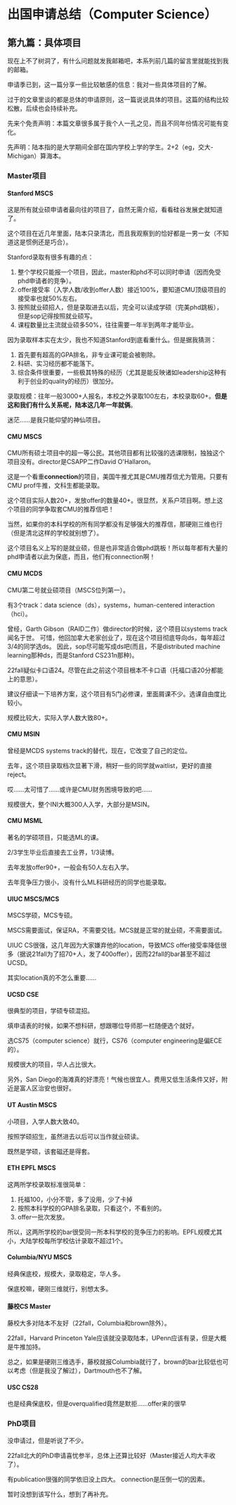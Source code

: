 # 出国申请总结（Computer Science）

## 第九篇：具体项目

现在上不了树洞了，有什么问题就发我邮箱吧，本系列前几篇的留言里就能找到我的邮箱。

申请季已到，这一篇分享一些比较敏感的信息：我对一些具体项目的了解。

过于的文章里谈的都是总体的申请原则，这一篇说说具体的项目。这篇的结构比较松散，后续也会持续补充。

先来个免责声明：本篇文章很多属于我个人一孔之见，而且不同年份情况可能有变化。

先声明：陆本指的是大学期间全部在国内学校上学的学生。2+2（eg，交大-Michigan）算海本。

### Master项目

#### Stanford MSCS

这是所有就业硕申请者最向往的项目了，自然无需介绍，看看硅谷发展史就知道了。

这个项目在近几年里面，陆本只录清北，而且我观察到的恰好都是一男一女（不知道这是惯例还是巧合）。

Stanford录取有很多有趣的点：

1. 整个学校只能报一个项目，因此，master和phd不可以同时申请（因而免受phd申请者的竞争）。
2. offer接受率（入学人数/收到offer人数）接近100%，要知道CMU顶级项目的接受率也就50%左右。
3. 按照就业硕招人，但是录取进去以后，完全可以读成学硕（完美phd跳板），但是sop记得按照就业硕写。
4. 课程数量比主流就业硕多50%，往往需要一年半到两年才能毕业。

因为录取样本实在太少，我也不知道Stanford到底看重什么。但是据我猜测：

1. 首先要有超高的GPA排名，非专业课可能会被剔除。
2. 科研、实习经历都不能落下。
3. 综合条件很重要，一些极其特殊的经历（尤其是能反映诸如leadership这种有利于创业的quality的经历）很加分。

录取规模：往年一般3000+人报名，本校之外录取100左右，本校录取60+。**但是这和我们有什么关系呢，陆本这几年一年就俩**。

迷茫……是我只能仰望的神仙项目。

#### CMU MSCS

CMU所有硕士项目中的超一等公民。其他项目都有比较强的选课限制，独独这个项目没有。director是CSAPP二作David O'Hallaron。

这是一个看重**connection**的项目，美国牛推尤其是CMU推荐信尤为管用。只要有CMU prof牛推，文科生都能录取。

这个项目实际人数20+，发放offer的数量40+。很显然，关系户项目啊。想上这个项目的同学争取套CMU的推荐信吧！

当然，如果你的本科学校的所有同学都没有足够强大的推荐信，那硬刚三维也行（但是清北这样的学校就别想了）。

这个项目名义上写的是就业硕，但是也非常适合做phd跳板！所以每年都有大量的phd申请者以此为保底，而且，他们有connection啊！

#### CMU MCDS

CMU第二号就业硕项目（MSCS位列第一）。

有3个track：data science（ds），systems，human-centered interaction（hci）。

曾经，Garth Gibson（RAID二作）做director的时候，这个项目以systems track闻名于世。
可惜，他回加拿大老家创业了，现在这个项目彻底导向ds，每年超过3/4的同学选ds。
因此，sop尽可能写成ds吧(而且，不是distributed machine learning那种ds，而是Stanford CS231n那种)。

22fall疑似卡口语24。尽管在此之前这个项目根本不卡口语（托福口语20分都能上的意思）。

建议仔细读一下培养方案，这个项目有5门必修课，里面屑课不少。选课自由度比较小。

规模比较大，实际入学人数大致80+。

#### CMU MSIN

曾经是MCDS systems track的替代，现在，它改变了自己的定位。

去年，这个项目录取档次显著下滑，稍好一些的同学就waitlist，更好的直接reject。

哎……太可惜了……或许是CMU财务困境导致的吧……

规模很大，整个INI大概300人入学，大部分是MSIN。

#### CMU MSML

著名的学硕项目，只能选ML的课。

2/3学生毕业后直接去工业界，1/3读博。

去年发放offer90+，一般会有50人左右入学。

去年竞争压力很小，没有什么ML科研经历的同学也能录取。

#### UIUC MSCS/MCS

MSCS学硕，MCS专硕。

MSCS需要面试，保证RA，不需要交钱。MCS就是正常的就业硕，不需要面试。

UIUC CS很强，这几年因为大家嫌弃他的location，导致MCS offer接受率降低很多（据说21fall为了招70+人，发了400offer），因而22fall的bar甚至不超过UCSD。

其实location真的不怎么重要……

#### UCSD CSE

很典型的项目，学硕专硕混招。

填申请表的时候，如果不想科研，想跟哪位导师那一栏随便选个就好。

选CS75（computer science）就行，CS76（computer engineering是偏ECE的）。

规模很大的项目，华人占比很大。

另外，San Diego的海滩真的好漂亮！气候也很宜人。费用又低生活条件又好，附近是富人区治安也很好。

#### UT Austin MSCS

小项目，入学人数大致40。

按照学硕招生，虽然进去以后可以当作就业硕读。

既然是学硕，该套磁还是得套。

#### ETH EPFL MSCS

这两所学校录取标准很简单：

1. 托福100，小分不管，多了没用，少了卡掉
2. 按照本科学校的GPA排名录取，只看这个，不看别的。
3. offer一批次发放。

所以，这两所学校的bar很受同一所本科学校的竞争压力的影响。EPFL规模尤其小，大陆学校每所学校估计录取不超过1个。

#### Columbia/NYU MSCS

经典保底校，规模大，录取稳定，华人多。

保底校嘛，硬刚三维就行，别想太多。

#### 藤校CS Master

藤校大多对陆本不友好（22fall，Columbia和brown除外）。

22fall，Harvard Princeton Yale应该就没录取陆本，UPenn应该有录，但是大概是牛推加持。

总之，如果是硬刚三维选手，藤校就报Columbia就行了，brown的bar比较低也可以考虑（但是我没了解过），Dartmouth也不了解。

#### USC CS28

也是经典保底校，但是overqualified竟然是默拒……offer来的很早

### PhD项目

没申请过，但是听说了不少。

22fall北大的PhD申请喜忧参半，总体上还算比较好（Master接近人均大丰收了）。

有publication很强的同学依旧没上四大。
connection是压倒一切的因素。

暂时没想到该写什么，想到了再补充。
